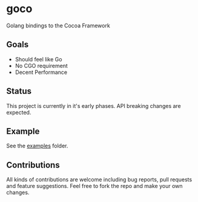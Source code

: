# goco
 Golang bindings to the Cocoa Framework

## Goals
- Should feel like Go
- No CGO requirement
- Decent Performance

## Status
This project is currently in it's early phases. API breaking changes are expected.

## Example
See the [examples](https://github.com/TotallyGamerJet/goco/tree/master/examples) folder.

## Contributions
All kinds of contributions are welcome including bug reports, pull requests and feature suggestions. Feel free to fork the repo and make your own changes.
